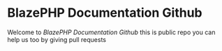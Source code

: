 # BlazePHP Documentation Github

Welcome to _BlazePHP Documentation Github_ this is public repo you can help us too by giving pull requests